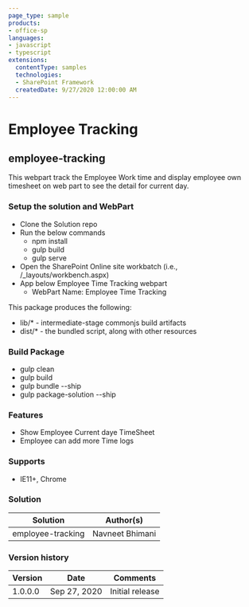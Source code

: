 ```yaml
---
page_type: sample
products:
- office-sp
languages:
- javascript
- typescript
extensions:
  contentType: samples
  technologies:
  - SharePoint Framework
  createdDate: 9/27/2020 12:00:00 AM
---
```


# Employee Tracking

## employee-tracking

This webpart track the Employee Work time and display employee own timesheet on web part to see the detail for current day.

### Setup the solution and WebPart

-   Clone the Solution repo
-   Run the below commands
    -   npm install
    -   gulp build
    -   gulp serve
-   Open the SharePoint Online site workbatch (i.e., <SharePoint Site URL>/_layouts/workbench.aspx)
-   App below Employee Time Tracking webpart
    -   WebPart Name: Employee Time Tracking

This package produces the following:

* lib/* - intermediate-stage commonjs build artifacts
* dist/* - the bundled script, along with other resources

### Build Package

-   gulp clean
-   gulp build
-   gulp bundle --ship
-   gulp package-solution --ship

### Features

-   Show Employee Current daye TimeSheet
-   Employee can add more Time logs

### Supports

-   IE11+, Chrome

### Solution

Solution|Author(s)
--------|---------
employee-tracking | Navneet Bhimani

### Version history

Version|Date|Comments
-------|----|--------
1.0.0.0|Sep 27, 2020|Initial release